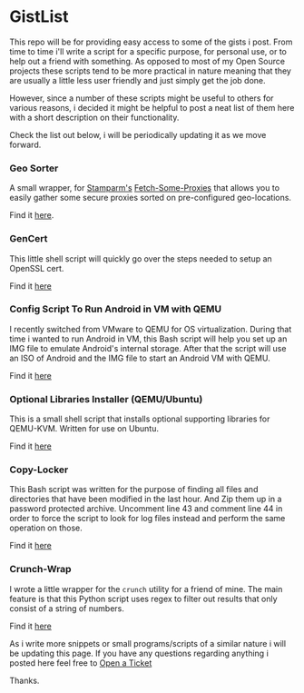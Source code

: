 # GistList

This repo will be for providing easy access to some of the gists i post. From time to time i'll write a script for a specific 
purpose, for personal use, or to help out a friend with something. As opposed to most of my Open Source projects these scripts tend to be more practical in nature meaning that they are usually a little less user friendly and just simply get the job done.

However, since a number of these scripts might be useful to others for various reasons, i decided it might be helpful to post a neat list of them here with a short description on their functionality.

Check the list out below, i will be periodically updating it as we move forward.

### Geo Sorter

A small wrapper, for [Stamparm's](https://github.com/stamparm)  [Fetch-Some-Proxies](https://github.com/stamparm/fetch-some-proxies) that allows you to easily gather some secure proxies sorted on pre-configured geo-locations.

Find it [here](https://gist.github.com/NullArray/35e3d894fe896ee1d7d8088a3d8175b7).


### GenCert

This little shell script will quickly go over the steps needed to setup an OpenSSL cert.

Find it [here](https://gist.github.com/NullArray/de1406d4e18790a861574f7cffdbc3d4)

### Config Script To Run Android in VM with QEMU

I recently switched from VMware to QEMU for OS virtualization. During that time i wanted to run Android in VM, this Bash script will help you set up an IMG file to emulate Android's internal storage. After that the script will use an ISO of Android and the IMG file to start an Android VM with QEMU. 

Find it [here](https://gist.github.com/NullArray/1384c4aae7e73eeb51b620b1abcf6ea7)

### Optional Libraries Installer (QEMU/Ubuntu)

This is a small shell script that installs optional supporting libraries for QEMU-KVM. Written for use on Ubuntu.

Find it [here](https://gist.github.com/NullArray/c0ff340cd70ad159a60939bc6e4c0f9e)

### Copy-Locker

This Bash script was written for the purpose of finding all files and directories that have been modified in the last hour. And Zip them up in a password protected archive. Uncomment line 43 and comment line 44 in order to force the script to look for log files instead and perform the same operation on those.

Find it [here](https://gist.github.com/NullArray/a4bb0c513df0bf826268cfe154d985ed)


### Crunch-Wrap

I wrote a little wrapper for the `crunch` utility for a friend of mine. The main feature is that this Python script uses regex to filter out results that only consist of a string of numbers.

Find it [here](https://gist.github.com/NullArray/c5d127ec48aea708525936e762904312)



As i write more snippets or small programs/scripts of a similar nature i will be updating this page. If you have any questions regarding anything i posted here feel free to [Open a Ticket](https://github.com/NullArray/GistList/issues)

Thanks.
